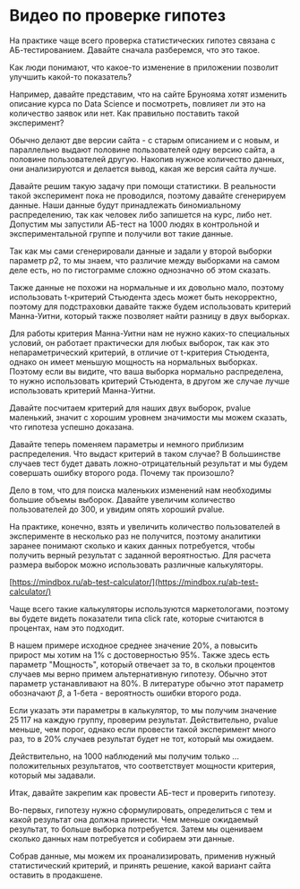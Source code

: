 # Видео по проверке гипотез

На практике чаще всего проверка статистических гипотез связана с АБ-тестированием. Давайте сначала разберемся, что это такое.

Как люди понимают, что какое-то изменение в приложении позволит улучшить какой-то показатель?

Например, давайте представим, что на сайте Брунояма хотят изменить описание курса по Data Science и посмотреть, повлияет ли это на количество заявок или нет. Как правильно поставить такой эксперимент?

Обычно делают две версии сайта - с старым описанием и с новым, и параллельно выдают половине пользователей одну версию сайта, а половине пользователей другую. Накопив нужное количество данных, они анализируются и делается вывод, какая же версия сайта лучше.

Давайте решим такую задачу при помощи статистики. В реальности такой эксперимент пока не проводился, поэтому давайте сгенерируем данные. Наши данные будут принадлежать биномиальному распределению, так как человек либо запишется на курс, либо нет. Допустим мы запустили АБ-тест на 1000 людях в контрольной и экспериментальной группе и получили вот такие данные.

Так как мы сами сгенерировали данные и задали у второй выборки параметр $p2$, то мы знаем, что различие между выборками на самом деле есть, но по гистограмме сложно однозначно об этом сказать.

Также данные не похожи на нормальные и их довольно мало, поэтому использовать t-критерий Стьюдента здесь может быть некорректно, поэтому для подстраховки давайте также будем использовать критерий Манна-Уитни, который также позволяет найти разницу в двух выборках.

Для работы критерия Манна-Уитни нам не нужно каких-то специальных условий, он работает практически для любых выборок, так как это непараметрический критерий, в отличие от t-критерия Стьюдента, однако он имеет меньшую мощность на нормальных выборках. Поэтому если вы видите, что ваша выборка нормально распределена, то нужно использовать критерий Стьюдента, в другом же случае лучше использовать критерий Манна-Уитни.

Давайте посчитаем критерий для наших двух выборок, pvalue маленький, значит с хорошим уровнем значимости мы можем сказать, что гипотеза успешно доказана.

Давайте теперь поменяем параметры и немного приблизим распределения. Что выдаст критерий в таком случае? В большинстве случаев тест будет давать ложно-отрицательный результат и мы будем совершать ошибку второго рода. Почему так произошло?

Дело в том, что для поиска маленьких изменений нам необходимы большие объемы выборок. Давайте увеличим количество пользователей до 300, и увидим опять хороший pvalue.

На практике, конечно, взять и увеличить количество пользователей в эксперименте в несколько раз не получится, поэтому аналитики заранее понимают сколько и каких данных потребуется, чтобы получить верный результат с заданной вероятностью. Для расчета размера выборок можно использовать различные калькуляторы.

[https://mindbox.ru/ab-test-calculator/](https://mindbox.ru/ab-test-calculator/)

Чаще всего такие калькуляторы используются маркетологами, поэтому вы будете видеть показатели типа click rate, которые считаются в процентах, нам это подходит.

В нашем примере исходное среднее значение 20%, а повысить прирост мы хотим на 1% с достоверностью 95%. Также здесь есть параметр "Мощность", который отвечает за то, в скольки процентов случаев мы верно примем альтернативную гипотезу. Обычно этот параметр устанавливают на 80%. В литературе обычно этот параметр обозначают $\beta$, а 1-бета - вероятность ошибки второго рода.

Если указать эти параметры в калькулятор, то мы получим значение 25 117 на каждую группу, проверим результат. Действительно, pvalue меньше, чем порог, однако если провести такой эксперимент много раз, то в 20% случаев результат будет не тот, который мы ожидаем.

Действительно, на 1000 наблюдений мы получим только ... положительных результатов, что соответствует мощности критерия, который мы задавали.

Итак, давайте закрепим как провести АБ-тест и проверить гипотезу.

Во-первых, гипотезу нужно сформулировать, определиться с тем и какой результат она должна принести. Чем меньше ожидаемый результат, то больше выборка потребуется. Затем мы оцениваем сколько данных нам потребуется и собираем эти данные.

Собрав данные, мы можем их проанализировать, применив нужный статистический критерий, и принять решение, какой вариант сайта оставить в продакшене.
